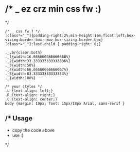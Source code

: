 /* _ ez crz min css fw :)
=========================
*/

    /* _ css fw ? */
    [class*="_"]{padding-right:2%;min-height:1em;float:left;box-sizing:border-box;-moz-box-sizing:border-box}
    [class*="_"]:last-child { padding-right: 0;}
    
    ._,br{clear:both}
    ._1{width:16.666666666666668%}
    ._2{width:33.333333333333336%}
    ._3{width:50%}
    ._4{width:66.66666666666667%}
    ._5{width:83.33333333333334%}
    ._{width:100%}
    
    /* your styles */
    .L {text-align: left;}
    .R {text-align: right;}
    .C {text-align: center;}
    body {margin: 10px; font: 15px/18px Arial, sans-serif }

/* Usage
--------

* copy the code above
* use :)

*/
